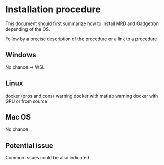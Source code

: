 # Installation procedure

This document should first summarize how to install MRD and Gadgetron depending of the OS.

Follow by a precise description of the procedure or a link to a procedure 




## Windows

No chance -> WSL

## Linux

docker (pros and cons)
warning docker with matlab 
warning docker with GPU
or 
from source

## Mac OS 

No chance

## Potential issue

Common issues could be also indicated 

